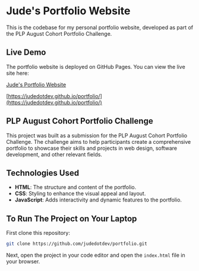 # Jude's Portfolio Website

This is the codebase for my personal portfolio website, developed as part of the PLP August Cohort Portfolio Challenge.

## Live Demo

The portfolio website is deployed on GitHub Pages. You can view the live site here:

[Jude's Portfolio Website](https://judedotdev.github.io/portfolio/)

[https://judedotdev.github.io/portfolio/](https://judedotdev.github.io/portfolio/)

## PLP August Cohort Portfolio Challenge

This project was built as a submission for the PLP August Cohort Portfolio Challenge. The challenge aims to help participants create a comprehensive portfolio to showcase their skills and projects in web design, software development, and other relevant fields.

## Technologies Used

- **HTML**: The structure and content of the portfolio.
- **CSS**: Styling to enhance the visual appeal and layout.
- **JavaScript**: Adds interactivity and dynamic features to the portfolio.

## To Run The Project on Your Laptop

First clone this repository:

```bash
git clone https://github.com/judedotdev/portfolio.git
```

Next, open the project in your code editor and open the `index.html` file in your browser.
